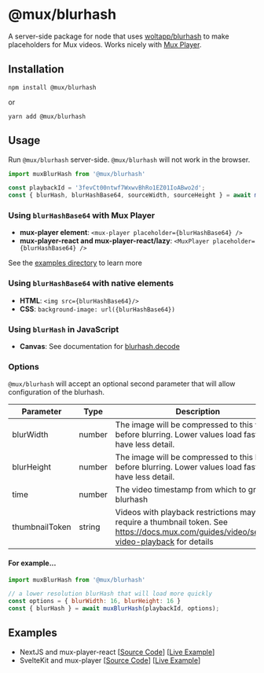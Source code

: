 # @mux/blurhash
A server-side package for node that uses [woltapp/blurhash](https://github.com/woltapp/blurhash) to make placeholders for Mux videos. Works nicely with [Mux Player](https://docs.mux.com/guides/video/mux-player).


## Installation
```shell
npm install @mux/blurhash
```

or

```shell
yarn add @mux/blurhash
```

## Usage
Run `@mux/blurhash` server-side. `@mux/blurhash` will not work in the browser.

```js
import muxBlurHash from '@mux/blurhash'

const playbackId = '3fevCt00ntwf7WxwvBhRo1EZ01IoABwo2d';
const { blurHash, blurHashBase64, sourceWidth, sourceHeight } = await muxBlurHash(playbackId);
```

### Using `blurHashBase64` with Mux Player
- **mux-player element**: `<mux-player placeholder={blurHashBase64} />`
- **mux-player-react and mux-player-react/lazy**: `<MuxPlayer placeholder={blurHashBase64} /> `

See the [examples directory](./examples) to learn more

### Using `blurHashBase64` with native elements
- **HTML**: `<img src={blurHashBase64}/>` 
- **CSS**: `background-image: url({blurHashBase64})`

### Using `blurHash` in JavaScript
- **Canvas**: See documentation for [blurhash.decode](https://github.com/woltapp/blurhash/tree/master/TypeScript#decodeblurhash-string-width-number-height-number-punch-number--uint8clampedarray)

### Options
`@mux/blurhash` will accept an optional second parameter that will allow configuration of the blurhash. 

| Parameter | Type | Description | Default |
|---|---|---|---|
| blurWidth | number | The image will be compressed to this width before blurring. Lower values load faster but have less detail. | 32 |
| blurHeight | number | The image will be compressed to this height before blurring. Lower values load faster but have less detail. | 32 |
| time | number | The video timestamp from which to grab the blurhash | 0 |
| thumbnailToken | string | Videos with playback restrictions may require a thumbnail token. See https://docs.mux.com/guides/video/secure-video-playback for details | |

#### For example...
```js
import muxBlurHash from '@mux/blurhash'

// a lower resolution blurHash that will load more quickly
const options = { blurWidth: 16, blurHeight: 16 }
const { blurHash } = await muxBlurHash(playbackId, options);
```

## Examples
- NextJS and mux-player-react [[Source Code](./examples/nextjs)] [[Live Example](https://mux-blurhash-react.vercel.app)]
- SvelteKit and mux-player [[Source Code](./examples/sveltekit)] [[Live Example](https://mux-blurhash-svelte.vercel.app)]
